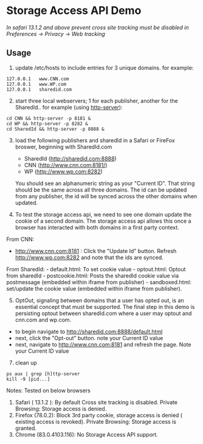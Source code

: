 # Storage Access API Demo
*In safari 13.1.2 and above prevent cross site tracking must be disabled in Preferences -> Privacy -> Web tracking*

## Usage

1. update /etc/hosts to include entries for 3 unique domains. for example:

```
127.0.0.1   www.CNN.com
127.0.0.1   www.WP.com
127.0.0.1   sharedid.com
```

2. start three local webservers; 1 for each publisher, another for the SharedId..
 for example (using [http-server](https://github.com/indexzero/http-server)):

```
cd CNN && http-server -p 8181 &
cd WP && http-server -p 8282 &
cd SharedId && http-server -p 8888 &
```

3. load the following publishers and sharedId in a Safari or FireFox broswer, beginning with SharedId.com
   - SharedId (http://sharedid.com:8888) 
   - CNN (http://www.cnn.com:8181/) 
   - WP (http://www.wp.com:8282) 
  
   
   You should see an alphanumeric string as your "Current ID".  That string should be the same across all three domains. 
   The id can be updated from any publisher, the id will be synced across the other domains when updated. 

4. To test the storage access api, we need to see one domain update the cookie of a second domain.  The storage access api allows this once a browser has interacted with both domains in a first party context. 

From CNN:
   - http://www.cnn.com:8181 : Click the "Update Id" button. Refresh http://www.wp.com:8282 and note that the ids are synced.  
                       
From SharedId:
    - default.html: To set cookie value
    - optout.html: Optout from sharedId
    - postcookie.html: Posts the sharedId cookie value via postmessage (embedded within iframe from publisher)
    - sandboxed.html: set/update the cookie value (embedded within iframe from publisher).

5. OptOut, signaling between domains that a user has opted out, is an essential concept that must be supported. The final step in this demo is persisting optout between sharedId.com where a user may optout and cnn.com and wp.com. 

* to begin navigate to http://sharedid.com:8888/default.html
* next, click the "Opt-out" button. note your Current ID value
* next, navigate to http://www.cnn.com:8181 and refresh the page. Note your Current ID value

7. clean up

```
ps aux | grep [h]ttp-server
kill -9 [pid...]
```

Notes:
Tested on below browsers
1. Safari ( 13.1.2 ):
    By default Cross site tracking is disabled.
    Private Browsing: Storage access is denied.
2. Firefox (78.0.2):
	Block 3rd party cookie, storage access is denied ( existing access is revoked).
	Private Browsing: Storage access is granted.
3. Chrome (83.0.4103.116):
    No Storage Access API support.

